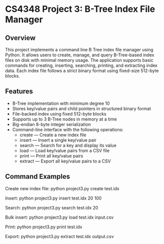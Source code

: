 # CS4348 Project 3: B-Tree Index File Manager

## Overview
This project implements a command line B Tree index file manager using Python. It allows users to create, manage, and query B-Tree-based index files on disk with minimal memory usage. The application supports basic commands for creating, inserting, searching, printing, and extracting index data. Each index file follows a strict binary format using fixed-size 512-byte blocks.

## Features
- B-Tree implementation with minimum degree 10
- Stores key/value pairs and child pointers in structured binary format
- File-backed index using fixed 512-byte blocks
- Supports up to 3 B-Tree nodes in memory at a time
- Big-endian 8-byte integer serialization
- Command-line interface with the following operations:
  - create — Create a new index file
  - insert — Insert a single key/value pair
  - search — Search for a key and display its value
  - load — Load key/value pairs from a CSV file
  - print — Print all key/value pairs
  - extract — Export all key/value pairs to a CSV

## Command Examples

Create new index file:  python project3.py create test.idx

Insert:  python project3.py insert test.idx 20 100

Search:   python project3.py search test.idx 20

Bulk insert:  python project3.py load test.idx input.csv

Print:  python project3.py print test.idx

Export:  python project3.py extract test.idx output.csv
